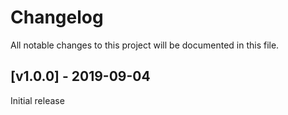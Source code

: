 # Changelog
All notable changes to this project will be documented in this file.

<a name="v1.0.0"></a>
## [v1.0.0] - 2019-09-04

Initial release

